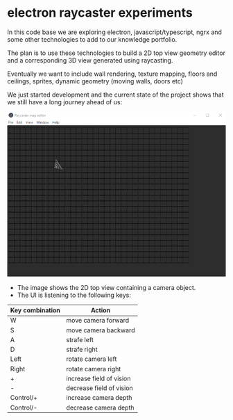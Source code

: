# electron raycaster experiments

In this code base we are exploring electron, javascript/typescript, ngrx and some other technologies to add to our knowledge portfolio.

The plan is to use these technologies to build a 2D top view geometry editor and a corresponding 3D view generated using raycasting.

Eventually we want to include wall rendering, texture mapping, floors and ceilings, sprites, dynamic geometry (moving walls, doors etc)

We just started development and the current state of the project shows that we still have a long journey ahead of us:

![image showing the current state of the project](images/current-state.png?raw=true "current state")

- The image shows the 2D top view containing a camera object.
- The UI is listening to the following keys:

| Key combination |      Action      |
|-----------------|-------------|
| W               |move camera forward | 
| S               |move camera backward | 
| A               |strafe left | 
| D               |strafe right | 
| Left            |rotate camera left | 
| Right           |rotate camera right | 
| +               |increase field of vision | 
| -               |decrease field of vision | 
| Control/+       |increase camera depth | 
| Control/-       |decrease camera depth | 



